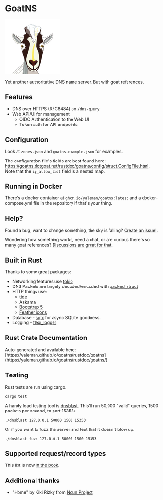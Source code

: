 # GoatNS

![GoatNS Logo](./static_files/img/apple-touch-icon.png)

Yet another authoritative DNS name server. But with goat references.

## Features

- DNS over HTTPS (RFC8484) on `/dns-query`
- Web API/UI for management
  - OIDC Authentication to the Web UI
  - Token auth for API endpoints

## Configuration

Look at `zones.json` and `goatns.example.json` for examples.

The configuration file's fields are best found here:
<https://goatns.dotgoat.net/rustdoc/goatns/config/struct.ConfigFile.html>. Note that the
`ip_allow_list` field is a nested map.

## Running in Docker

There's a docker container at `ghcr.io/yaleman/goatns:latest` and a docker-compose.yml file in the
repository if that's your thing.

## Help?

Found a bug, want to change something, the sky is falling?
[Create an issue!](https://github.com/yaleman/goatns/issues/new).

Wondering how something works, need a chat, or are curious there's so many goat references?
[Discussions are great for that](https://github.com/yaleman/goatns/discussions).

## Built in Rust

Thanks to some great packages:

- Networking features use [tokio](https://crates.io/crates/tokio)
- DNS Packets are largely decoded/encoded with
  [packed_struct](https://crates.io/crates/packed_struct)
- HTTP things use:
  - [tide](https://crates.io/crates/tide)
  - [Askama](https://crates.io/crates/askama)
  - [Bootstrap 5](https://getbootstrap.com)
  - [Feather icons](https://feathericons.com)
- Database - [sqlx](https://crates.io/crates/sqlx) for async SQLite goodness.
- Logging - [flexi_logger](https://crates.io/crates/flexi_logger)

## Rust Crate Documentation

Auto-generated and available here:
[https://yaleman.github.io/goatns/rustdoc/goatns](https://yaleman.github.io/goatns/rustdoc/goatns/)

## Testing

Rust tests are run using cargo.

```shell
cargo test
```

A handy load testing tool is [dnsblast](https://github.com/jedisct1/dnsblast). This'll run 50,000
"valid" queries, 1500 packets per second, to port 15353:

```shell
./dnsblast 127.0.0.1 50000 1500 15353
```

Or if you want to fuzz the server and test that it doesn't blow up:

```shell
./dnsblast fuzz 127.0.0.1 50000 1500 15353
```

## Supported request/record types

This list is now [in the book](https://goatns.dotgoat.net/rrtypes.html).

## Additional thanks

- "Home" by Kiki Rizky from [Noun Project](https://thenounproject.com/browse/icons/term/home/)
